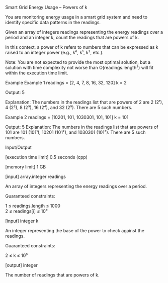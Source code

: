Smart Grid Energy Usage – Powers of k

You are monitoring energy usage in a smart grid system and need to identify specific data patterns in the readings.

Given an array of integers readings representing the energy readings over a period and an integer k, count the readings that are powers of k.

In this context, a power of k refers to numbers that can be expressed as k raised to an integer power (e.g., k⁰, k¹, k², etc.).

Note: You are not expected to provide the most optimal solution, but a solution with time complexity not worse than O(readings.length²) will fit within the execution time limit.

Example
Example 1
readings = [2, 4, 7, 8, 16, 32, 120]
k = 2


Output:
5

Explanation:
The numbers in the readings list that are powers of 2 are 2 (2¹), 4 (2²), 8 (2³), 16 (2⁴), and 32 (2⁵).
There are 5 such numbers.

Example 2
readings = [10201, 101, 1030301, 101, 101]
k = 101

Output:
5
Explanation:
The numbers in the readings list that are powers of 101 are 101 (101¹), 10201 (101²), and 1030301 (101³).
There are 5 such numbers.

Input/Output

[execution time limit] 0.5 seconds (cpp)

[memory limit] 1 GB

[input] array.integer readings

An array of integers representing the energy readings over a period.

Guaranteed constraints:

1 ≤ readings.length ≤ 1000  
2 ≤ readings[i] ≤ 10⁹

[input] integer k

An integer representing the base of the power to check against the readings.

Guaranteed constraints:

2 ≤ k ≤ 10⁹

[output] integer

The number of readings that are powers of k.